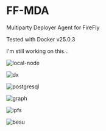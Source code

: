# FF-MDA
Multiparty Deployer Agent for FireFly

Tested with Docker v25.0.3

I'm still working on this... 

![local-node](https://github.com/icemagno/ff-mda/assets/4127512/8ee5dc03-caca-4063-a809-574f6a8fd3b2)

![dx](https://github.com/icemagno/ff-mda/assets/4127512/8f318e6c-795e-44c6-bafb-4a8a0b3b978e)

![postgresql](https://github.com/icemagno/ff-mda/assets/4127512/5516c72a-4975-422e-b115-7eea94932d08)

![graph](https://github.com/icemagno/ff-mda/assets/4127512/15d94996-5b9a-4e15-b49b-14bdc4aca924)

![ipfs](https://github.com/icemagno/ff-mda/assets/4127512/cc3c37a9-7cf3-4e66-83d4-b2d4bee99e62)

![besu](https://github.com/icemagno/ff-mda/assets/4127512/66cec74f-54bd-460e-bf05-c5731849fae7)
